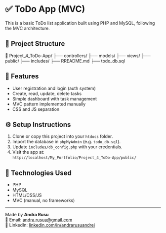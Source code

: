 # ✅ ToDo App (MVC)

This is a basic ToDo list application built using PHP and MySQL, following the MVC architecture.

## 📂 Project Structure

📁 Project_4_ToDo-App/
├── controllers/
├── models/
├── views/
├── public/
├── includes/
├── RREADME.md
├── todo_db.sql

## 🔧 Features
- User registration and login (auth system)
- Create, read, update, delete tasks
- Simple dashboard with task management
- MVC pattern implemented manually
- CSS and JS separation

## ⚙️ Setup Instructions

1. Clone or copy this project into your `htdocs` folder.
2. Import the database in `phpMyAdmin` (e.g. `todo_db.sql`).
3. Update `includes/db_config.php` with your credentials.
4. Visit the app at:  
   `http://localhost/My_Portfolio/Project_4_ToDo-App/public/`

## 📌 Technologies Used
- PHP
- MySQL
- HTML/CSS/JS
- MVC (manual, no frameworks)

---

Made by **Andra Rusu**  
📧 Email: andra.rusua@gmail.com  
🔗 LinkedIn: [linkedin.com/in/andrarusuandrei](https://linkedin.com/in/andrarusuandrei)
